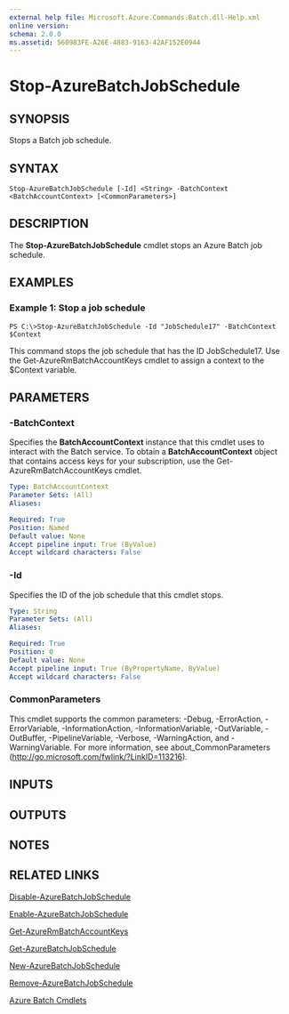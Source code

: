 ```yaml
---
external help file: Microsoft.Azure.Commands.Batch.dll-Help.xml
online version: 
schema: 2.0.0
ms.assetid: 560983FE-A26E-4883-9163-42AF152E0944
---
```


# Stop-AzureBatchJobSchedule

## SYNOPSIS
Stops a Batch job schedule.

## SYNTAX

```
Stop-AzureBatchJobSchedule [-Id] <String> -BatchContext <BatchAccountContext> [<CommonParameters>]
```

## DESCRIPTION
The **Stop-AzureBatchJobSchedule** cmdlet stops an Azure Batch job schedule.

## EXAMPLES

### Example 1: Stop a job schedule
```
PS C:\>Stop-AzureBatchJobSchedule -Id "JobSchedule17" -BatchContext $Context
```

This command stops the job schedule that has the ID JobSchedule17.
Use the Get-AzureRmBatchAccountKeys cmdlet to assign a context to the $Context variable.

## PARAMETERS

### -BatchContext
Specifies the **BatchAccountContext** instance that this cmdlet uses to interact with the Batch service.
To obtain a **BatchAccountContext** object that contains access keys for your subscription, use the Get-AzureRmBatchAccountKeys cmdlet.

```yaml
Type: BatchAccountContext
Parameter Sets: (All)
Aliases: 

Required: True
Position: Named
Default value: None
Accept pipeline input: True (ByValue)
Accept wildcard characters: False
```

### -Id
Specifies the ID of the job schedule that this cmdlet stops.

```yaml
Type: String
Parameter Sets: (All)
Aliases: 

Required: True
Position: 0
Default value: None
Accept pipeline input: True (ByPropertyName, ByValue)
Accept wildcard characters: False
```

### CommonParameters
This cmdlet supports the common parameters: -Debug, -ErrorAction, -ErrorVariable, -InformationAction, -InformationVariable, -OutVariable, -OutBuffer, -PipelineVariable, -Verbose, -WarningAction, and -WarningVariable. For more information, see about_CommonParameters (http://go.microsoft.com/fwlink/?LinkID=113216).

## INPUTS

## OUTPUTS

## NOTES

## RELATED LINKS

[Disable-AzureBatchJobSchedule](./Disable-AzureBatchJobSchedule.md)

[Enable-AzureBatchJobSchedule](./Enable-AzureBatchJobSchedule.md)

[Get-AzureRmBatchAccountKeys](./Get-AzureRmBatchAccountKeys.md)

[Get-AzureBatchJobSchedule](./Get-AzureBatchJobSchedule.md)

[New-AzureBatchJobSchedule](./New-AzureBatchJobSchedule.md)

[Remove-AzureBatchJobSchedule](./Remove-AzureBatchJobSchedule.md)

[Azure Batch Cmdlets](./AzureRM.Batch.md)


